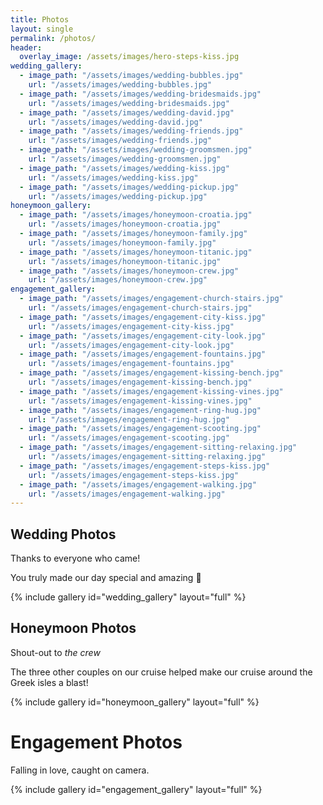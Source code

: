 ```yaml
---
title: Photos
layout: single
permalink: /photos/
header:
  overlay_image: /assets/images/hero-steps-kiss.jpg
wedding_gallery:
  - image_path: "/assets/images/wedding-bubbles.jpg"
    url: "/assets/images/wedding-bubbles.jpg"
  - image_path: "/assets/images/wedding-bridesmaids.jpg"
    url: "/assets/images/wedding-bridesmaids.jpg"
  - image_path: "/assets/images/wedding-david.jpg"
    url: "/assets/images/wedding-david.jpg"
  - image_path: "/assets/images/wedding-friends.jpg"
    url: "/assets/images/wedding-friends.jpg"
  - image_path: "/assets/images/wedding-groomsmen.jpg"
    url: "/assets/images/wedding-groomsmen.jpg"
  - image_path: "/assets/images/wedding-kiss.jpg"
    url: "/assets/images/wedding-kiss.jpg"
  - image_path: "/assets/images/wedding-pickup.jpg"
    url: "/assets/images/wedding-pickup.jpg"
honeymoon_gallery:
  - image_path: "/assets/images/honeymoon-croatia.jpg"
    url: "/assets/images/honeymoon-croatia.jpg"
  - image_path: "/assets/images/honeymoon-family.jpg"
    url: "/assets/images/honeymoon-family.jpg"
  - image_path: "/assets/images/honeymoon-titanic.jpg"
    url: "/assets/images/honeymoon-titanic.jpg"
  - image_path: "/assets/images/honeymoon-crew.jpg"
    url: "/assets/images/honeymoon-crew.jpg"
engagement_gallery:
  - image_path: "/assets/images/engagement-church-stairs.jpg"
    url: "/assets/images/engagement-church-stairs.jpg"
  - image_path: "/assets/images/engagement-city-kiss.jpg"
    url: "/assets/images/engagement-city-kiss.jpg"
  - image_path: "/assets/images/engagement-city-look.jpg"
    url: "/assets/images/engagement-city-look.jpg"
  - image_path: "/assets/images/engagement-fountains.jpg"
    url: "/assets/images/engagement-fountains.jpg"
  - image_path: "/assets/images/engagement-kissing-bench.jpg"
    url: "/assets/images/engagement-kissing-bench.jpg"
  - image_path: "/assets/images/engagement-kissing-vines.jpg"
    url: "/assets/images/engagement-kissing-vines.jpg"
  - image_path: "/assets/images/engagement-ring-hug.jpg"
    url: "/assets/images/engagement-ring-hug.jpg"
  - image_path: "/assets/images/engagement-scooting.jpg"
    url: "/assets/images/engagement-scooting.jpg"
  - image_path: "/assets/images/engagement-sitting-relaxing.jpg"
    url: "/assets/images/engagement-sitting-relaxing.jpg"
  - image_path: "/assets/images/engagement-steps-kiss.jpg"
    url: "/assets/images/engagement-steps-kiss.jpg"
  - image_path: "/assets/images/engagement-walking.jpg"
    url: "/assets/images/engagement-walking.jpg"
---
```

## Wedding Photos

Thanks to everyone who came!

You truly made our day special and amazing 💖

{% include gallery id="wedding_gallery" layout="full" %}

## Honeymoon Photos

Shout-out to *the crew*

The three other couples on our cruise helped make our cruise around the Greek isles a blast!

{% include  gallery id="honeymoon_gallery" layout="full" %}

# Engagement Photos

Falling in love, caught on camera.

{% include gallery id="engagement_gallery" layout="full" %}
